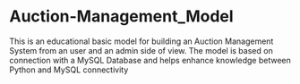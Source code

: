 # Auction-Management_Model
This is an educational basic model for building an Auction Management System from an user and an admin side of view. The model is based on connection with a MySQL Database and helps enhance knowledge between Python and MySQL connectivity

